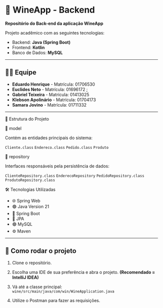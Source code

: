 # 🍷 WineApp - Backend
**Repositório do Back-end da aplicação WineApp**

Projeto acadêmico com as seguintes tecnologias:
- Backend: **Java (Spring Boot)**
- Frontend: **Kotlin**
- Banco de Dados: **MySQL**

------------------------------------------------

## 👨‍💻 Equipe

- **Eduardo Henrique** - Matrícula: 01706530  
- **Euclides Neto** - Matrícula: 01696172 ;
- **Gabriel Teixeira** - Matrícula: 01413025  
- **Klebson Apolinário** - Matrícula: 01704173  
- **Samara Jovino** - Matrícula: 01711332  

------------------------------------------------

🧩 Estrutura do Projeto

📂 model

Contém as entidades principais do sistema:

`Cliente.class`
`Endereco.class`
`Pedido.class`
`Produto`

📂 repository

Interfaces responsáveis pela persistência de dados:

`ClienteRepository.class`
`EnderecoRepository`
`PedidoRepository.class`
`ProdutoRepository.class`

🛠 Tecnologias Utilizadas
- 🌐 Spring Web
- 🟢 Java Version 21 
- 🔧 Spring Boot  
- 🔸 JPA 
- 🟣 MySQL  
- ⚙️ Maven  

------------------------------------------------

## 🚀 Como rodar o projeto

1. Clone o repositório.
2. Escolha uma IDE de sua preferência e abra o projeto. **(Recomendado = IntelliJ IDEA)**
3. Vá até a classe principal:
   `wine/src/main/java/com/win/WineApplication.java`
   
5. Utilize o Postman para fazer as requisições.



